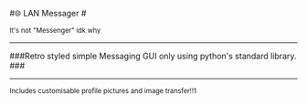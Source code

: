 #🌐 LAN Messager #

<sub>It's not "Messenger" idk why</sub>

---

###Retro styled simple Messaging GUI only using python's standard library. ###

---
<sub>Includes customisable profile pictures and image transfer!!1</sub>

